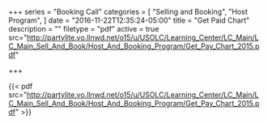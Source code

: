 +++
series = "Booking Call"
categories = [
  "Selling and Booking",
  "Host Program",
]
date = "2016-11-22T12:35:24-05:00"
title = "Get Paid Chart"
description = ""
filetype = "pdf"
active = true
src="http://partylite.vo.llnwd.net/o15/u/USOLC/Learning_Center/LC_Main/LC_Main_Sell_And_Book/Host_And_Booking_Program/Get_Pay_Chart_2015.pdf"

+++

{{< pdf src="http://partylite.vo.llnwd.net/o15/u/USOLC/Learning_Center/LC_Main/LC_Main_Sell_And_Book/Host_And_Booking_Program/Get_Pay_Chart_2015.pdf" >}}
